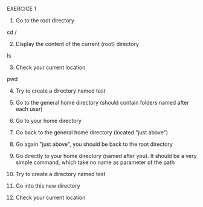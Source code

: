 EXERCICE 1
1. Go to the root directory

cd /

2. Display the content of the current (root) directory

ls

3. Check your current location

pwd

4. Try to create a directory named test

5. Go to the general home directory (should contain folders named after
each user)

6. Go to your home directory

7. Go back to the general home directory (located "just above")

8. Go again "just above", you should be back to the root directory

9. Go directly to your home directory (named after you). It should be a
very simple command, which take no name as parameter of the path

10. Try to create a directory named test

11. Go into this new directory

12. Check your current location
